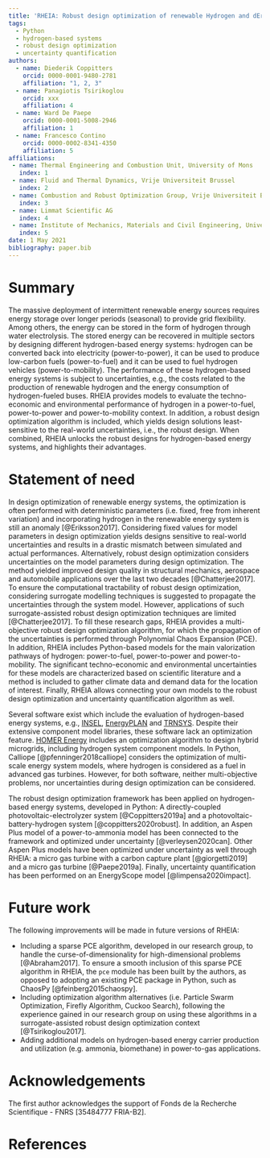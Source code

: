 ```yaml
---
title: 'RHEIA: Robust design optimization of renewable Hydrogen and dErIved energy cArrier systems'
tags:
  - Python
  - hydrogen-based systems
  - robust design optimization
  - uncertainty quantification
authors:
  - name: Diederik Coppitters
    orcid: 0000-0001-9480-2781
    affiliation: "1, 2, 3"
  - name: Panagiotis Tsirikoglou
    orcid: xxx
    affiliation: 4
  - name: Ward De Paepe
    orcid: 0000-0001-5008-2946
    affiliation: 1
  - name: Francesco Contino
    orcid: 0000-0002-8341-4350
    affiliation: 5
affiliations:
 - name: Thermal Engineering and Combustion Unit, University of Mons
   index: 1
 - name: Fluid and Thermal Dynamics, Vrije Universiteit Brussel
   index: 2
 - name: Combustion and Robust Optimization Group, Vrije Universiteit Brussel and Université Libre de Bruxelles
   index: 3
 - name: Limmat Scientific AG
   index: 4
 - name: Institute of Mechanics, Materials and Civil Engineering, Université catholique de Louvain
   index: 5
date: 1 May 2021
bibliography: paper.bib
---
```


# Summary

The massive deployment of intermittent renewable energy sources requires energy storage over longer periods (seasonal) to provide grid flexibility.
Among others, the energy can be stored in the form of hydrogen through water electrolysis. 
The stored energy can be recovered in multiple sectors by designing different hydrogen-based energy systems:
hydrogen can be converted back into electricity (power-to-power),
it can be used to produce low-carbon fuels (power-to-fuel) and it can be used to fuel hydrogen vehicles (power-to-mobility).
The performance of these hydrogen-based energy systems is subject to uncertainties, e.g., the costs related to the production of renewable hydrogen and the energy consumption of hydrogen-fueled buses.
RHEIA provides models to evaluate the techno-economic and environmental performance of hydrogen in a power-to-fuel, power-to-power and power-to-mobility context.
In addition, a robust design optimization algorithm is included, which yields design solutions least-sensitive to the real-world uncertainties, i.e., the robust design.
When combined, RHEIA unlocks the robust designs for hydrogen-based energy systems, and highlights their advantages.

# Statement of need

In design optimization of renewable energy systems, the optimization is often performed with deterministic parameters (i.e. fixed, free from inherent variation)
and incorporating hydrogen in the renewable energy system is still an anomaly [@Eriksson2017]. 
Considering fixed values for model parameters in design optimization yields designs sensitive to real-world uncertainties
and results in a drastic mismatch between simulated and actual performances.
Alternatively, robust design optimization considers uncertainties on the model parameters during design optimization.
The method yielded improved design quality in structural mechanics, aerospace and automobile applications over the last two decades [@Chatterjee2017].
To ensure the computational tractability of robust design optimization, considering surrogate modelling techniques is suggested
to propagate the uncertainties through the system model. However, applications of such surrogate-assisted robust design optimization techniques are limited [@Chatterjee2017].
To fill these research gaps, RHEIA provides a multi-objective robust design optimization algorithm,
for which the propagation of the uncertainties is performed through Polynomial Chaos Expansion (PCE).
In addition, RHEIA includes Python-based models for the main valorization pathways of hydrogen: power-to-fuel, power-to-power and power-to-mobility.
The significant techno-economic and environmental uncertainties for these models are characterized based on scientific literature
and a method is included to gather climate data and demand data for the location of interest.
Finally, RHEIA allows connecting your own models to the robust design optimization and uncertainty quantification algorithm as well.   

Several software exist which include the evaluation of hydrogen-based energy systems,
e.g., [INSEL](https://insel.eu/en/home_en.html), [EnergyPLAN](https://www.energyplan.eu/) and [TRNSYS](http://www.trnsys.com/).
Despite their extensive component model libraries, these software lack an optimization feature.
[HOMER Energy](https://www.homerenergy.com/products/pro/index.html) includes an optimization algorithm to design hybrid microgrids, including hydrogen system component models.
In Python, Calliope [@pfenninger2018calliope] considers the optimization of multi-scale energy system models, where hydrogen is considered as a fuel in advanced gas turbines.
However, for both software, neither multi-objective problems, nor uncertainties during design optimization can be considered.

<!---
what about dakota? mention it, where are we different?
Separate modules for surrogate-assisted robust design optimization are present as well:
The DEAP package [@fortin2012deap] includes evolutionary optimization algorithms, while UQlab [@marelli2014uqlab] (Matlab) and ChaosPy [@feinberg2015chaospy] provide the PCE algorithm.  

A list of key references, including to other software addressing related needs. Note that the references should include full names of venues, e.g., journals and conferences, not abbreviations only understood in the context of a specific discipline.
--->

The robust design optimization framework has been applied on hydrogen-based 
energy systems, developed in Python: A directly-coupled 
photovoltaic-electrolyzer system [@Coppitters2019a] and a photovoltaic-battery-hydrogen system [@coppitters2020robust]. In addition, an Aspen Plus model of a 
power-to-ammonia model has been connected to the framework and optimized under uncertainty [@verleysen2020can].
Other Aspen Plus models have been optimized under uncertainty as well through 
RHEIA: a micro gas turbine with a carbon capture plant [@giorgetti2019] and a 
micro gas turbine [@Paepe2019a]. Finally, uncertainty quantification has been
performed on an EnergyScope model [@limpensa2020impact].


# Future work

The following improvements will be made in future versions of RHEIA:

- Including a sparse PCE algorithm, developed in our research group, to handle the curse-of-dimensionality for high-dimensional problems [@Abraham2017]. To ensure a smooth inclusion of this sparse PCE algorithm in RHEIA, the ``pce`` module has been built by the authors, as opposed to adopting an existing PCE package in Python, such as ChaosPy [@feinberg2015chaospy].
- Including optimization algorithm alternatives (i.e. Particle Swarm Optimization, Firefly Algorithm, Cuckoo Search), following the experience gained in our research group on using these algorithms in a surrogate-assisted robust design optimization context [@Tsirikoglou2017].
- Adding additional models on hydrogen-based energy carrier production and utilization (e.g. ammonia, biomethane) in power-to-gas applications. 

# Acknowledgements

The first author acknowledges the support of Fonds de la Recherche Scientifique - FNRS [35484777 FRIA-B2].

# References